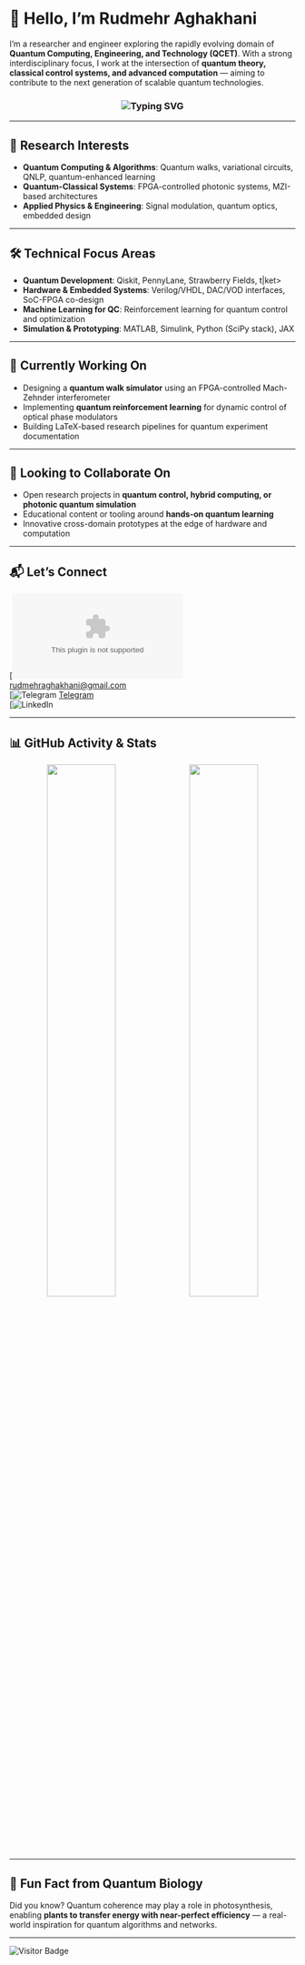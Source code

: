 # 👋 Hello, I’m **Rudmehr Aghakhani**

I’m a researcher and engineer exploring the rapidly evolving domain of **Quantum Computing, Engineering, and Technology (QCET)**. With a strong interdisciplinary focus, I work at the intersection of **quantum theory, classical control systems, and advanced computation** — aiming to contribute to the next generation of scalable quantum technologies.

<h3 align="center">
  <img src="https://readme-typing-svg.demolab.com?font=Fira+Code&size=22&pause=1000&color=336699&center=true&vCenter=true&multiline=true&width=500&height=60&lines=Rudmehr+Aghakhani;Quantum+Technologist+%7C+Research+Engineer" alt="Typing SVG" />
</h3>

---

## 🧠 Research Interests

- **Quantum Computing & Algorithms**: Quantum walks, variational circuits, QNLP, quantum-enhanced learning  
- **Quantum-Classical Systems**: FPGA-controlled photonic systems, MZI-based architectures  
- **Applied Physics & Engineering**: Signal modulation, quantum optics, embedded design  

---

## 🛠️ Technical Focus Areas

- **Quantum Development**: Qiskit, PennyLane, Strawberry Fields, t|ket>  
- **Hardware & Embedded Systems**: Verilog/VHDL, DAC/VOD interfaces, SoC-FPGA co-design  
- **Machine Learning for QC**: Reinforcement learning for quantum control and optimization  
- **Simulation & Prototyping**: MATLAB, Simulink, Python (SciPy stack), JAX  

---

## 🔬 Currently Working On

- Designing a **quantum walk simulator** using an FPGA-controlled Mach-Zehnder interferometer  
- Implementing **quantum reinforcement learning** for dynamic control of optical phase modulators  
- Building LaTeX-based research pipelines for quantum experiment documentation  

---

## 🤝 Looking to Collaborate On

- Open research projects in **quantum control, hybrid computing, or photonic quantum simulation**  
- Educational content or tooling around **hands-on quantum learning**  
- Innovative cross-domain prototypes at the edge of hardware and computation  

---

## 📬 Let’s Connect

[![Email](mailto:rudmehraghakhani@gmail.com) [rudmehraghakhani@gmail.com](mailto:rudmehraghakhani@gmail.com)  
[![Telegram](https://t.me/RudmehrAghakhani) [Telegram](https://t.me/RudmehrAghakhani)  
[![LinkedIn](https://www.linkedin.com/in/rudmehr-aghakhani-78b476216)

---

## 📊 GitHub Activity & Stats

<p align="center">
  <img src="https://github-readme-stats.vercel.app/api?username=RadmehrAghakhani&show_icons=true&theme=tokyonight&hide_border=true&count_private=true" width="49%"/>
  <img src="https://github-readme-stats.vercel.app/api/top-langs/?username=RadmehrAghakhani&layout=compact&theme=tokyonight&hide_border=true" width="49%"/>
</p>

---

## 🧬 Fun Fact from Quantum Biology

Did you know? Quantum coherence may play a role in photosynthesis, enabling **plants to transfer energy with near-perfect efficiency** — a real-world inspiration for quantum algorithms and networks.

---

![Visitor Badge](https://komarev.com/ghpvc/?username=RadmehrAghakhani&style=flat-square&color=blue)
